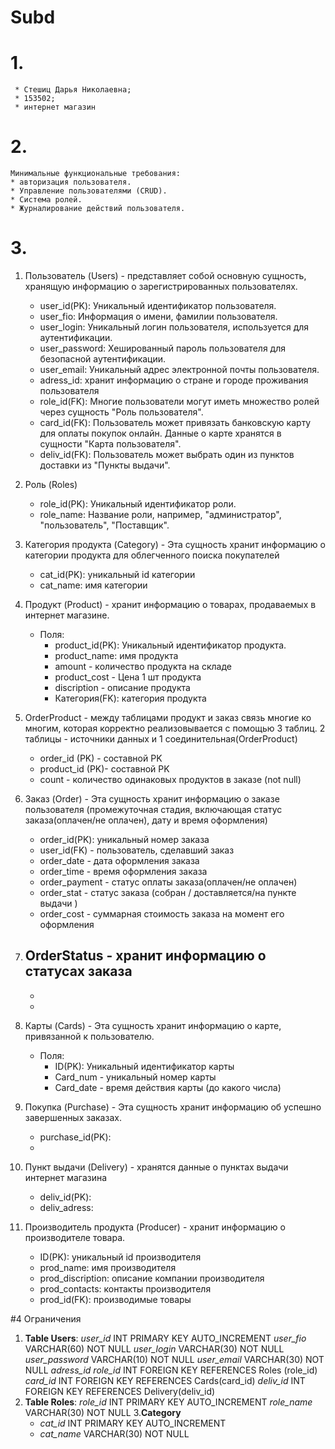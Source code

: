 # Subd
# 1. 
     * Стешиц Дарья Николаевна;
     * 153502;
     * интернет магазин
# 2.
    Минимальные функциональные требования:
    * aвторизация пользователя.
    * Управление пользователями (CRUD).
    * Система ролей.
    * Журналирование действий пользователя.
# 3. 
1. Пользователь (Users) - представляет собой основную сущность, хранящую информацию о зарегистрированных пользователях.
     - user_id(PK): Уникальный идентификатор пользователя.
     - user_fio: Информация о имени, фамилии пользователя.
     - user_login: Уникальный логин пользователя, используется для аутентификации.
     - user_password: Хешированный пароль пользователя для безопасной аутентификации.
     - user_email: Уникальный адрес электронной почты пользователя.
     - adress_id: хранит информацию о стране и городе проживания пользователя
     - role_id(FK): Многие пользователи могут иметь множество ролей через сущность "Роль пользователя". 
     - card_id(FK): Пользователь может привязать банковскую карту для оплаты покупок онлайн. Данные о карте хранятся в сущности "Карта пользователя".
     - deliv_id(FK): Пользователь может выбрать один из пунктов доставки из "Пункты выдачи".
       
2. Роль (Roles)
     - role_id(PK): Уникальный идентификатор роли.
     - role_name: Название роли, например, "администратор", "пользователь", "Поставщик".
       
3. Категория продукта (Category) - Эта сущность хранит информацию о категории продукта для облегченного поиска покупателей
    - cat_id(PK): уникальный id категории
    - cat_name: имя категории
      
4. Продукт (Product) - хранит информацию о товарах, продаваемых в интернет магазине.
    - Поля:
        - product_id(PK): Уникальный идентификатор продукта.
        - product_name: имя продукта
        - amount - количество продукта на складе 
        - product_cost - Цена 1 шт продукта
        - discription - описание продукта
        - Категория(FK): категория продукта
          
5. OrderProduct - между таблицами продукт и заказ связь многие ко многим, которая корректно реализовывается с помощью 3 таблиц. 2 таблицы - источники данных и 1 соединительная(OrderProduct)
   - order_id (PK) - составной PK
   - product_id (PK)- составной PK
   - count - количество одинаковых продуктов в заказе (not null)
              
7. Заказ (Order) - Эта сущность хранит информацию о заказе пользователя (промежуточная стадия, включающая статус заказа(оплачен/не оплачен), дату и время оформления)
      - order_id(PK): уникальный номер заказа
      - user_id(FK) - пользователь, сделавший заказ
      - order_date - дата оформления заказа
      - order_time - время оформления заказа
      - order_payment - статус оплаты заказа(оплачен/не оплачен)
      - order_stat - статус заказа (собран / доставляется/на пункте выдачи )
      - order_cost - суммарная стоимость заказа на момент его оформления
        
6. OrderStatus - хранит информацию о статусах заказа
   - 
   - 
   -  
        
6. Карты (Cards) - Эта сущность хранит информацию о карте, привязанной к пользователю.
    - Поля:
      - ID(PK): Уникальный идентификатор карты
      - Card_num - уникальный номер карты
      - Card_date - время действия карты (до какого числа)
          
8. Покупка (Purchase) - Эта сущность хранит информацию об успешно завершенных заказах.
    - purchase_id(PK):
    - 
      
      
9. Пункт выдачи (Delivery) - хранятся данные о пунктах выдачи интернет магазина
    
    - deliv_id(PK):
    - deliv_adress:
      
11. Производитель продукта (Producer) - хранит информацию о производителе товара.
      - ID(PK): уникальный id производителя
      - prod_name: имя производителя
      - prod_discription: описание компании производителя
      - prod_contacts: контакты производителя
      - prod_id(FK): производимые товары

#4 Ограничения
1. **Table Users**:
   *user_id* INT PRIMARY KEY AUTO_INCREMENT
   *user_fio* VARCHAR(60) NOT NULL
   *user_login* VARCHAR(30) NOT NULL
   *user_password* VARCHAR(10) NOT NULL
   *user_email* VARCHAR(30) NOT NULL
   *adress_id*
   *role_id* INT FOREIGN KEY REFERENCES Roles (role_id)
   *card_id* INT FOREIGN KEY REFERENCES Cards(card_id)
   *deliv_id* INT FOREIGN KEY REFERENCES Delivery(deliv_id)
2. **Table Roles**:
   *role_id* INT PRIMARY KEY AUTO_INCREMENT
   *role_name* VARCHAR(30) NOT NULL
3.**Category**
    - *cat_id* INT PRIMARY KEY AUTO_INCREMENT
    - *cat_name* VARCHAR(30) NOT NULL
       
